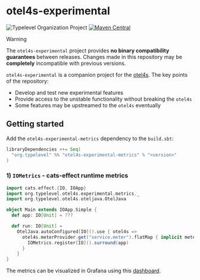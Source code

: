 # otel4s-experimental

![Typelevel Organization Project](https://img.shields.io/badge/typelevel-organization%20project-FF6169.svg)
[![Maven Central](https://maven-badges.herokuapp.com/maven-central/org.typelevel/otel4s-experimental-metrics_2.13/badge.svg)](https://maven-badges.herokuapp.com/maven-central/org.typelevel/otel4s-experimental-metrics_2.13)

> [!WARNING]  
> The `otel4s-experimental` project provides **no binary compatibility guarantees** between releases. 
> Changes made in this repository may be **completely** incompatible with previous versions.

`otel4s-experimental` is a companion project for the [otel4s][otel4s]. The key points of the repository:
* Develop and test new experimental features
* Provide access to the unstable functionality without breaking the `otel4s`
* Some features may be upstreamed to the `otel4s` eventually

## Getting started

Add the `otel4s-experimental-metrics` dependency to the `build.sbt`:
```scala
libraryDependencies ++= Seq(
  "org.typelevel" %% "otel4s-experimental-metrics" % "<version>"
)
```

### 1) `IOMetrics` - cats-effect runtime metrics

```scala
import cats.effect.{IO, IOApp}
import org.typelevel.otel4s.experimental.metrics._
import org.typelevel.otel4s.oteljava.OtelJava

object Main extends IOApp.Simple {
  def app: IO[Unit] = ???

  def run: IO[Unit] =
    OtelJava.autoConfigured[IO]().use { otel4s =>
      otel4s.meterProvider.get("service.meter").flatMap { implicit meter =>
        IOMetrics.register[IO]().surround(app)
      }
    }
}
```

The metrics can be visualized in Grafana using this [dashboard][grafana-ce-dashboard].

[otel4s]: https://github.com/typelevel/otel4s
[grafana-ce-dashboard]: https://grafana.com/grafana/dashboards/21487-cats-effect-runtime-metrics/
